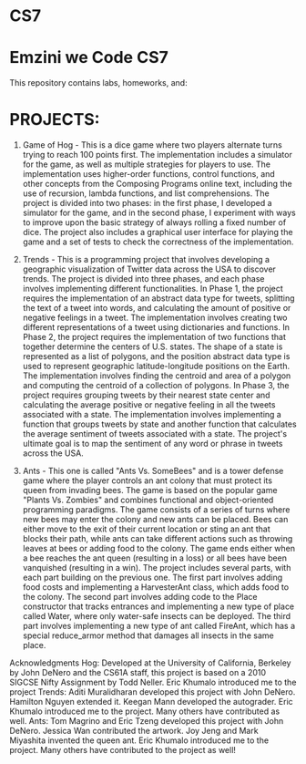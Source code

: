 # CS7
# Emzini we Code CS7
This repository contains labs, homeworks, and:

# PROJECTS:
1.  Game of Hog - This is a dice game where two players alternate turns trying to reach 100 points first. The implementation includes a simulator for the game, as well as multiple strategies for players to use. The implementation uses higher-order functions, control functions, and other concepts from the Composing Programs online text, including the use of recursion, lambda functions, and list comprehensions. The project is divided into two phases: in the first phase, I developed a simulator for the game, and in the second phase, I experiment with ways to improve upon the basic strategy of always rolling a fixed number of dice. The project also includes a graphical user interface for playing the game and a set of tests to check the correctness of the implementation.

2.  Trends - This is a programming project that involves developing a geographic visualization of Twitter data across the USA to discover trends. The project is divided into three phases, and each phase involves implementing different functionalities. In Phase 1, the project requires the implementation of an abstract data type for tweets, splitting the text of a tweet into words, and calculating the amount of positive or negative feelings in a tweet. The implementation involves creating two different representations of a tweet using dictionaries and functions. In Phase 2, the project requires the implementation of two functions that together determine the centers of U.S. states. The shape of a state is represented as a list of polygons, and the position abstract data type is used to represent geographic latitude-longitude positions on the Earth. The implementation involves finding the centroid and area of a polygon and computing the centroid of a collection of polygons. In Phase 3, the project requires grouping tweets by their nearest state center and calculating the average positive or negative feeling in all the tweets associated with a state. The implementation involves implementing a function that groups tweets by state and another function that calculates the average sentiment of tweets associated with a state. The project's ultimate goal is to map the sentiment of any word or phrase in tweets across the USA.

3.  Ants - This one is called "Ants Vs. SomeBees" and is a tower defense game where the player controls an ant colony that must protect its queen from invading bees. The game is based on the popular game "Plants Vs. Zombies" and combines functional and object-oriented programming paradigms. The game consists of a series of turns where new bees may enter the colony and new ants can be placed. Bees can either move to the exit of their current location or sting an ant that blocks their path, while ants can take different actions such as throwing leaves at bees or adding food to the colony. The game ends either when a bee reaches the ant queen (resulting in a loss) or all bees have been vanquished (resulting in a win). The project includes several parts, with each part building on the previous one. The first part involves adding food costs and implementing a HarvesterAnt class, which adds food to the colony. The second part involves adding code to the Place constructor that tracks entrances and implementing a new type of place called Water, where only water-safe insects can be deployed. The third part involves implementing a new type of ant called FireAnt, which has a special reduce_armor method that damages all insects in the same place.

Acknowledgments
Hog: Developed at the University of California, Berkeley by John DeNero and the CS61A staff, this project is based on a 2010 SIGCSE Nifty Assignment by Todd Neller. Eric Khumalo introduced me to the project
Trends: Aditi Muralidharan developed this project with John DeNero. Hamilton Nguyen extended it. Keegan Mann developed the autograder. Eric Khumalo introduced me to the project. Many others have contributed as well.
Ants: Tom Magrino and Eric Tzeng developed this project with John DeNero. Jessica Wan contributed the artwork. Joy Jeng and Mark Miyashita invented the queen ant. Eric Khumalo introduced me to the project. Many others have contributed to the project as well!

